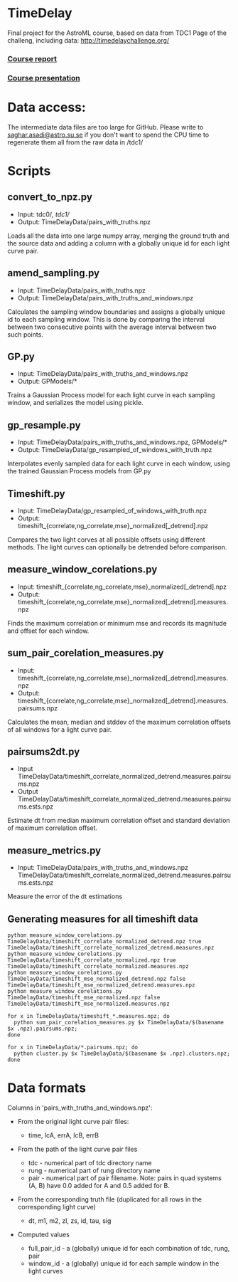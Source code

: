 # TimeDelay
Final project for the AstroML course, based on data from TDC1
Page of the challeng, including data:
http://timedelaychallenge.org/

### [Course report](https://github.com/SU-AstroML/TimeDelay/blob/master/Report/course_report.pdf "report")
### [Course presentation](https://github.com/SU-AstroML/TimeDelay/blob/master/Saghar_Presentation.pdf "presentation")
 
# Data access:
The intermediate data files are too large for GitHub. Please write to saghar.asadi@astro.su.se if you don't want to spend the CPU time to regenerate them all from the raw data in /tdc1/ 

# Scripts

## convert_to_npz.py
* Input: tdc0/*, tdc1/*
* Output: TimeDelayData/pairs_with_truths.npz

Loads all the data into one large numpy array, merging the ground
truth and the source data and adding a column with a globally unique
id for each light curve pair.


## amend_sampling.py
* Input: TimeDelayData/pairs_with_truths.npz
* Output: TimeDelayData/pairs_with_truths_and_windows.npz

Calculates the sampling window boundaries and assigns a globally
unique id to each sampling window. This is done by comparing the
interval between two consecutive points with the average interval
between two such points.


## GP.py
* Input: TimeDelayData/pairs_with_truths_and_windows.npz
* Output: GPModels/*

Trains a Gaussian Process model for each light curve in each sampling
window, and serializes the model using pickle.


## gp_resample.py
* Input: TimeDelayData/pairs_with_truths_and_windows.npz, GPModels/*
* Output: TimeDelayData/gp_resampled_of_windows_with_truth.npz

Interpolates evenly sampled data for each light curve in each window,
using the trained Gaussian Process models from GP.py


## Timeshift.py

* Input: TimeDelayData/gp_resampled_of_windows_with_truth.npz
* Output: timeshift_{correlate,ng_correlate,mse}_normalized[_detrend].npz

Compares the two light corves at all possible offsets using different
methods. The light curves can optionally be detrended before
comparison.

## measure_window_corelations.py
* Input: timeshift_{correlate,ng_correlate,mse}_normalized[_detrend].npz
* Output: timeshift_{correlate,ng_correlate,mse}_normalized[_detrend].measures.npz

Finds the maximum correlation or minimum mse and records its magnitude
and offset for each window.

## sum_pair_corelation_measures.py
* Input: timeshift_{correlate,ng_correlate,mse}_normalized[_detrend].measures.npz
* Output: timeshift_{correlate,ng_correlate,mse}_normalized[_detrend].measures.pairsums.npz

Calculates the mean, median and stddev of the maximum correlation
offsets of all windows for a light curve pair.

## pairsums2dt.py

* Input TimeDelayData/timeshift_correlate_normalized_detrend.measures.pairsums.npz
* Output TimeDelayData/timeshift_correlate_normalized_detrend.measures.pairsums.ests.npz

Estimate dt from median maximum correlation offset and standard
deviation of maximum correlation offset.

## measure_metrics.py

* Input: TimeDelayData/pairs_with_truths_and_windows.npz TimeDelayData/timeshift_correlate_normalized_detrend.measures.pairsums.ests.npz

Measure the error of the dt estimations


## Generating measures for all timeshift data

    python measure_window_corelations.py TimeDelayData/timeshift_correlate_normalized_detrend.npz true TimeDelayData/timeshift_correlate_normalized_detrend.measures.npz
    python measure_window_corelations.py TimeDelayData/timeshift_correlate_normalized.npz true TimeDelayData/timeshift_correlate_normalized.measures.npz
    python measure_window_corelations.py TimeDelayData/timeshift_mse_normalized_detrend.npz false TimeDelayData/timeshift_mse_normalized_detrend.measures.npz
    python measure_window_corelations.py TimeDelayData/timeshift_mse_normalized.npz false TimeDelayData/timeshift_mse_normalized.measures.npz

    for x in TimeDelayData/timeshift_*.measures.npz; do
      python sum_pair_corelation_measures.py $x TimeDelayData/$(basename $x .npz).pairsums.npz;
    done

    for x in TimeDelayData/*.pairsums.npz; do
      python cluster.py $x TimeDelayData/$(basename $x .npz).clusters.npz;
    done


# Data formats

Columns in 'pairs_with_truths_and_windows.npz':


  * From the original light curve pair files: 
    * time, lcA, errA, lcB, errB

  * From the path of the light curve pair files
    * tdc - numerical part of tdc directory name
    * rung - numerical part of rung directory name
    * pair - numerical part of pair filename. Note: pairs in quad
      systems (A, B) have 0.0 added for A and 0.5 added for B.

  * From the corresponding truth file (duplicated for all rows in the corresponding light curve)
    * dt, m1, m2, zl, zs, id, tau, sig

  * Computed values
    * full_pair_id - a (globally) unique id for each combination of tdc, rung, pair
    * window_id - a (globally) unique id for each sample window in the light curves
